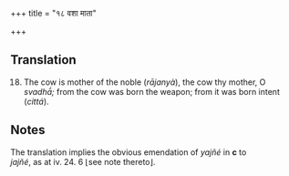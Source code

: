 +++
title = "१८ वशा माता"

+++
## Translation
18. The cow is mother of the noble (*rājanyà*), the cow thy mother, O  
*svadhā́;* from the cow was born the weapon; from it was born intent  
(*cittá*).

## Notes
The translation implies the obvious emendation of *yajñé* in **c** to  
*jajñé*, as at iv. 24. 6 ⌊see note thereto⌋.
